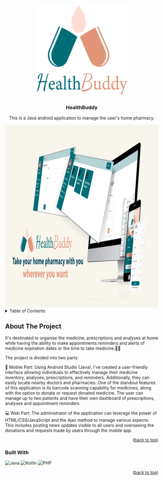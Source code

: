 
<a name="readme-top"></a>


<!-- LOGO -->
<br />
<div align="center">
  <a >
    <img src="Images/HealthBuddy.png" alt="Logo" width="300" height="300">
  </a>

<h3 align="center">HealthBuddy</h3>

  <p align="center">
    This is  a Java android application to manage the user's home pharmacy.
  </p>
    <img src="Images/banner.png" alt="Logo" width="1200" height="600">
</div>



<!-- TABLE OF CONTENTS -->
<details>
  <summary>Table of Contents</summary>
  <ol>
    <li>
      <a href="#about-the-project">About The Project</a>
      <ul>
        <li><a href="#built-with">Built With</a></li>
      </ul>
    </li>
    <li>
      <a href="#getting-started">Getting Started</a>
      <ul>
        <li><a href="#prerequisites">Prerequisites</a></li>
        <li><a href="#installation">Installation</a></li>
      </ul>
    </li>
    <li><a href="#contact">Contact</a></li>
  </ol>
</details>



<!-- ABOUT THE PROJECT -->
## About The Project

<p>It's destinated to organise the medicine, prescriptions and analyses at home while having the ability to make appointments reminders and alerts of medicine expiration dates or the time to take medicine.📲💊

The project is divided into two parts:


📱 Mobile Part: Using Android Studio (Java), I've created a user-friendly interface allowing individuals to effectively manage their medicine inventory, analyses, prescriptions, and reminders. Additionally, they can easily locate nearby doctors and pharmacies. One of the standout features of this application is its barcode scanning capability for medicines, along with the option to donate or request donated medicine. The user can  manage up to two patients and have their own dashboard of prescriptions, analyses and appointment reminders.

💻 Web Part: The administrator of the application can leverage the power of HTML/CSS/JavaScript and the Ajax method to manage various aspects. This includes posting news updates visible to all users and overseeing the donations and requests made by users through the mobile app.
</p>

<p align="right">(<a href="#readme-top">back to top</a>)</p>



### Built With

<img src="https://edent.github.io/SuperTinyIcons/images/svg/java.svg" width="125" title="Java" /> <img src="https://edent.github.io/SuperTinyIcons/images/svg/kotlin.svg" width="125" title="Kotlin" /> <img src="https://edent.github.io/SuperTinyIcons/images/svg/php.svg" width="125" title="PHP" />

<p align="right">(<a href="#readme-top">back to top</a>)</p>

